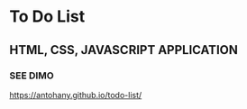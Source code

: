 # To Do List
## HTML, CSS, JAVASCRIPT APPLICATION
### SEE DIMO
 https://antohany.github.io/todo-list/
